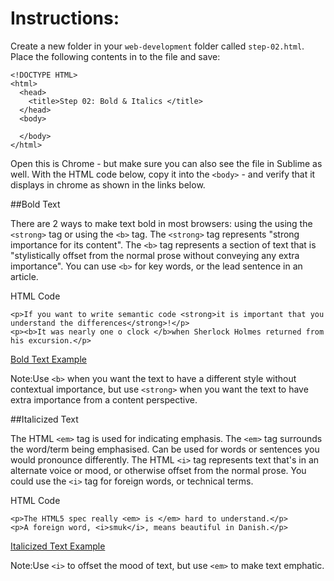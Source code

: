 # Instructions: 

Create a new folder in your `web-development` folder called `step-02.html`. Place the following contents in to the file and save:

~~~
<!DOCTYPE HTML>
<html>
  <head>
    <title>Step 02: Bold & Italics </title>
  </head>
  <body>

  </body>
</html>
~~~

Open this is Chrome - but make sure you can also see the file in Sublime as well. With the HTML code below, copy it into the `<body>` - and verify that it displays in chrome as shown in the links below.


##Bold Text

There are 2 ways to make text bold in most browsers: using the using the `<strong>` tag or using the `<b>` tag.
The `<strong>` tag represents "strong importance for its content". The `<b>` tag represents a section of text that is "stylistically offset from the normal prose without conveying any extra importance". You can use `<b>` for key words, or the lead sentence in an article.

HTML Code
~~~
<p>If you want to write semantic code <strong>it is important that you understand the differences</strong>!</p>
<p><b>It was nearly one o clock </b>when Sherlock Holmes returned from his excursion.</p>
~~~

<a href="archives/examples/example3.htm" target="_blank">Bold Text Example</a>

Note:Use `<b>` when you want the text to have a different style without contextual importance, but use `<strong>` when you want the text to have extra importance from a content perspective.


##Italicized Text

The HTML `<em>` tag is used for indicating emphasis. The `<em>` tag surrounds the word/term being emphasised. Can be used for words or sentences you would pronounce differently. The HTML `<i>` tag represents text that's in an alternate voice or mood, or otherwise offset from the normal prose. You could use the `<i>` tag for foreign words, or technical terms.

HTML Code
~~~
<p>The HTML5 spec really <em> is </em> hard to understand.</p>
<p>A foreign word, <i>smuk</i>, means beautiful in Danish.</p>
~~~

<a href="archives/examples/example4.htm" target="_blank">Italicized Text Example</a>

Note:Use `<i>` to offset the mood of text, but use `<em>` to make text emphatic.
